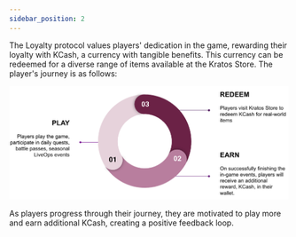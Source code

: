 ```yaml
---
sidebar_position: 2
---
```


The Loyalty protocol values players' dedication in the game, rewarding their loyalty with KCash, a currency with tangible benefits. This currency can be redeemed for a diverse range of items available at the Kratos Store. The player's journey is as follows:



![Image](../../../static/img/image14.png)

As players progress through their journey, they are motivated to play more and earn additional KCash, creating a positive feedback loop.
